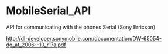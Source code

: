 MobileSerial_API
================

API for communicating with the phones Serial (Sony Erricson)

http://dl-developer.sonymobile.com/documentation/DW-65054-dg_at_2006--10_r17a.pdf